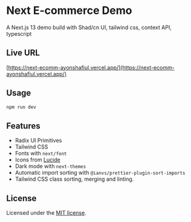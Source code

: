 # Next E-commerce Demo

A Next.js 13 demo build with Shad/cn UI, tailwind css, context API, typescript

## Live URL

[https://next-ecomm-ayonshafiul.vercel.app/](https://next-ecomm-ayonshafiul.vercel.app/)

## Usage

```bash
npm run dev
```

## Features

- Radix UI Primitives
- Tailwind CSS
- Fonts with `next/font`
- Icons from [Lucide](https://lucide.dev)
- Dark mode with `next-themes`
- Automatic import sorting with `@ianvs/prettier-plugin-sort-imports`
- Tailwind CSS class sorting, merging and linting.

## License

Licensed under the [MIT license](https://github.com/shadcn/ui/blob/main/LICENSE.md).
